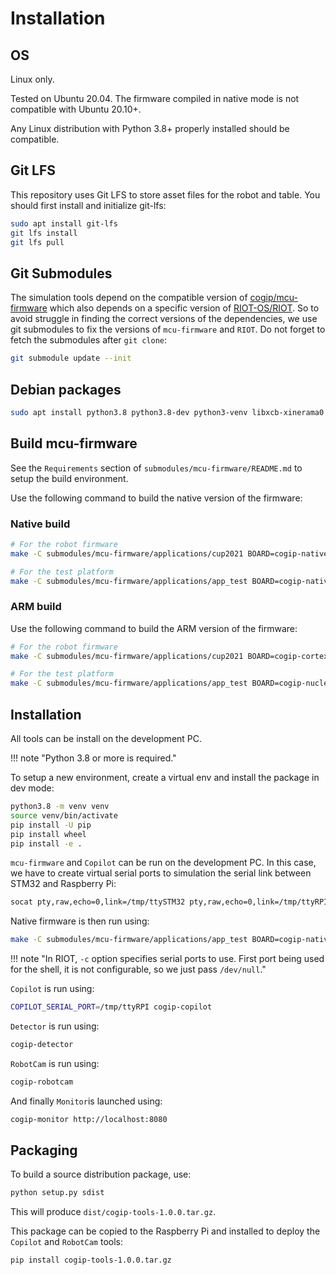 # Installation

## OS

Linux only.

Tested on Ubuntu 20.04.
The firmware compiled in native mode is not compatible with Ubuntu 20.10+.

Any Linux distribution with Python 3.8+ properly installed should be compatible.

## Git LFS

This repository uses Git LFS to store asset files for the robot and table.
You should first install and initialize git-lfs:

```bash
sudo apt install git-lfs
git lfs install
git lfs pull
```

## Git Submodules

The simulation tools depend on the compatible version of [cogip/mcu-firmware](https://github.com/cogip/mcu-firmware) which also depends on a specific version of [RIOT-OS/RIOT](https://github.com/RIOT-OS/RIOT). So to avoid struggle in finding the correct versions of the dependencies, we use git submodules to fix the versions of `mcu-firmware` and `RIOT`.
Do not forget to fetch the submodules after `git clone`:

```bash
git submodule update --init
```

## Debian packages

```bash
sudo apt install python3.8 python3.8-dev python3-venv libxcb-xinerama0 socat protobuf-compiler
```

## Build mcu-firmware

See the `Requirements` section of `submodules/mcu-firmware/README.md` to setup the build environment.

Use the following command to build the native version of the firmware:

### Native build

```bash
# For the robot firmware
make -C submodules/mcu-firmware/applications/cup2021 BOARD=cogip-native

# For the test platform
make -C submodules/mcu-firmware/applications/app_test BOARD=cogip-native
```

### ARM build

Use the following command to build the ARM version of the firmware:

```bash
# For the robot firmware
make -C submodules/mcu-firmware/applications/cup2021 BOARD=cogip-cortex

# For the test platform
make -C submodules/mcu-firmware/applications/app_test BOARD=cogip-nucleo-f446re
```

## Installation

All tools can be install on the development PC.

!!! note "Python 3.8 or more is required."

To setup a new environment, create a virtual env and install the package in dev mode:

```bash
python3.8 -m venv venv
source venv/bin/activate
pip install -U pip
pip install wheel
pip install -e .
```

`mcu-firmware` and `Copilot` can be run on the development PC.
In this case, we have to create virtual serial ports to simulation the serial link between STM32 and Raspberry Pi:

```bash
socat pty,raw,echo=0,link=/tmp/ttySTM32 pty,raw,echo=0,link=/tmp/ttyRPI
```

Native firmware is then run using:

```bash
make -C submodules/mcu-firmware/applications/app_test BOARD=cogip-native PORT="-c /dev/null -c /tmp/ttySTM32" term
```

!!! note "In RIOT, `-c` option specifies serial ports to use. First port being used for the shell, it is not configurable, so we just pass `/dev/null`."

`Copilot` is run using:

```bash
COPILOT_SERIAL_PORT=/tmp/ttyRPI cogip-copilot
```

`Detector` is run using:

```bash
cogip-detector
```

`RobotCam` is run using:

```bash
cogip-robotcam
```

And finally `Monitor`is launched using:

```bash
cogip-monitor http://localhost:8080
```

## Packaging

To build a source distribution package, use:

```bash
python setup.py sdist
```

This will produce `dist/cogip-tools-1.0.0.tar.gz`.

This package can be copied to the Raspberry Pi and installed to deploy the `Copilot` and `RobotCam` tools:

```bash
pip install cogip-tools-1.0.0.tar.gz
```
